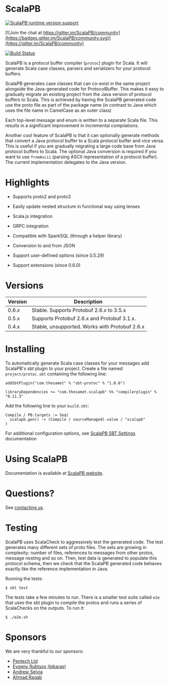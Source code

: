 # ScalaPB

[![ScalaPB runtime version support](https://index.scala-lang.org/scalapb/scalapb/scalapb-runtime/latest-by-scala-version.svg?platform=jvm)](https://index.scala-lang.org/scalapb/scalapb/scalapb-runtime)

[![Join the chat at https://gitter.im/ScalaPB/community](https://badges.gitter.im/ScalaPB/community.svg)](https://gitter.im/ScalaPB/community)

[![Build Status](https://github.com/scalapb/ScalaPB/workflows/CI/badge.svg)](https://github.com/scalapb/ScalaPB/actions?query=workflow%3ACI)

ScalaPB is a protocol buffer compiler (`protoc`) plugin for Scala. It will
generate Scala case classes, parsers and serializers for your protocol
buffers.

ScalaPB generates case classes that can co-exist in the same project alongside
the Java-generated code for ProtocolBuffer. This makes it easy to gradually
migrate an existing project from the Java version of protocol buffers to
Scala. This is achieved by having the ScalaPB generated code use the proto
file as part of the package name (in contrast to Java which uses the file name
in CamelCase as an outer class)

Each top-level message and enum is written to a separate Scala file. This
results in a significant improvement in incremental compilations.

Another cool feature of ScalaPB is that it can optionally generate methods
that convert a Java protocol buffer to a Scala protocol buffer and vice versa.
This is useful if you are gradually migrating a large code base from Java
protocol buffers to Scala. The optional Java conversion is required if you
want to use `fromAscii` (parsing ASCII representation of a protocol buffer).
The current implementation delegates to the Java version.

# Highlights

- Supports proto2 and proto3

- Easily update nested structure in functional way using lenses

- Scala.js integration

- GRPC integration

- Compatible with SparkSQL (through a helper library)

- Conversion to and from JSON

- Support user-defined options (since 0.5.29)

- Support extensions (since 0.6.0)

# Versions

| Version | Description                                    |
| ------- | ---------------------------------------------- |
| 0.6.x   | Stable. Supports Protobuf 2.6.x to 3.5.x       |
| 0.5.x   | Supports Protobuf 2.6.x and Protobuf 3.1.x.    |
| 0.4.x   | Stable, unsupported. Works with Protobuf 2.6.x |

# Installing

To automatically generate Scala case classes for your messages add ScalaPB's
sbt plugin to your project. Create a file named `project/protoc.sbt`
containing the following line:

    addSbtPlugin("com.thesamet" % "sbt-protoc" % "1.0.6")

    libraryDependencies += "com.thesamet.scalapb" %% "compilerplugin" % "0.11.3"

Add the following line to your `build.sbt`:

    Compile / PB.targets := Seq(
      scalapb.gen() -> (Compile / sourceManaged).value / "scalapb"
    )

For additional configuration options, see [ScalaPB SBT Settings](https://scalapb.github.io/docs/sbt-settings) documentation

# Using ScalaPB

Documentation is available at [ScalaPB website](https://scalapb.github.io/).

# Questions?

See [contacting us](https://scalapb.github.io/docs/contact).

# Testing

ScalaPB uses ScalaCheck to aggressively test the generated code. The test
generates many different sets of proto files. The sets are growing in
complexity: number of files, references to messages from other protos, message
nesting and so on. Then, test data is generated to populate this protocol
schema, then we check that the ScalaPB generated code behaves exactly like
the reference implementation in Java.

Running the tests:

    $ sbt test

The tests take a few minutes to run. There is a smaller test suite called
`e2e` that uses the sbt plugin to compile the protos and runs a series of
ScalaChecks on the outputs. To run it:

    $ ./e2e.sh

# Sponsors

We are very thankful to our sponsors:

- [Pentech Ltd](https://github.com/PentechLtd)
- [Evgeny Rubtsov (bikaras)](https://github.com/bikaras)
- [Andrew Selvia](https://github.com/andrew-selvia)
- [Ahmad Ragab](https://github.com/ASRagab)
